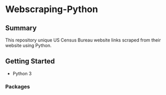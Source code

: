 # Webscraping-Python
## Summary
This repository unique US Census Bureau website links scraped from their website using Python.
## Getting Started
- Python 3
### Packages
